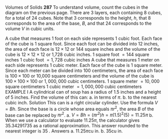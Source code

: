 Volumes of Solids
$\mathbf{2 8 7}$
To understand volume, count the cubes in the diagram on the previous page. There are 3 layers, each containing 8 cubes, for a total of 24 cubes. Note that 3 corresponds to the height, $h$, that 8 corresponds to the area of the base, $B$, and that 24 corresponds to the volume $V$ in cubic units.

A cube that measures 1 foot on each side represents 1 cubic foot. Each face of the cube is 1 square foot. Since each foot can be divided into 12 inches, the area of each face is $12 \times 12$ or 144 square inches and the volume of the cube is $12 \times 12 \times 12$ or 1,728 cubic inches.
1 square foot $=144$ square inches
1 cubic foot $=1,728$ cubic inches
A cube that measures 1 meter on each side represents 1 cubic meter. Each face of the cube is 1 square meter. Since each meter can be divided into 100 centimeters, the area of each face is $100 \times 100$ or 10,000 square centimeters and the volume of the cube is $100 \times 100 \times 100$ or $1,000,000$ cubic centimeters.
1 square meter $=10,000$ square centimeters
1 cubic meter $=1,000,000$ cubic centimeters
EXAMPLE I
A cylindrical can of soup has a radius of 1.5 inches and a height of 5 inches. Find the volume of this can:
a. in terms of $\pi$.
b. to the nearest cubic inch.
Solution This can is a right circular cylinder. Use the formula $V=B h$. Since the base is a circle whose area equals $\pi r^{2}$, the area $B$ of the base can be replaced by $\pi r^{2}$.
a. $V=B h=\left(\pi r^{2}\right) h=\pi(1.5)^{2}(5)=11.25 \pi$
b. When we use a calculator to evaluate $11.25 \pi$, the calculator gives 35.34291735 as a rational approximation. This answer rounded to the nearest integer is 35 .
Answers a. $11.25 \pi \mathrm{cu}$ in.
b. $35 \mathrm{cu}$ in.
